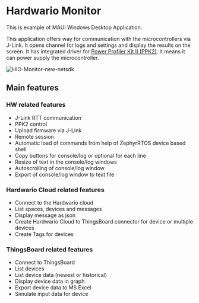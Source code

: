 # Hardwario Monitor
This is example of MAUI Windows Desktop Application.

This application offers way for communication with the microcontrollers via J-Link. 
It opens channel for logs and settings and display the results on the screen. 
It has integrated driver for [Power Profiler Kit II (PPK2)](https://www.nordicsemi.com/Products/Development-hardware/Power-Profiler-Kit-2). It means it can power supply the microcontroller.

![HIO-Monitor-new-netsdk](https://github.com/user-attachments/assets/bd5cae44-438c-4fa2-9a4f-ea31187dcb5e)

## Main features
### HW related features
- J-Link RTT communication
- PPK2 control
- Upload firmware via J-Link
- Remote session
- Automatic load of commands from help of ZephyrRTOS device based shell
- Copy buttons for console/log or optional for each line
- Resize of text in the console/log windows
- Autoscrolling of console/log window
- Export of console/log window to text file

### Hardwario Cloud related features
- Connect to the Hardwario cloud
- List spaces, devices and messages
- Display message as json
- Create Hardwario Cloud to ThingsBoard connector for device or multiple devices
- Create Tags for devices

### ThingsBoard related features
- Connect to ThingsBoard
- List devices
- List device data (newest or historical)
- Display device data in graph
- Export device data to MS Excel
- Simulate input data for device